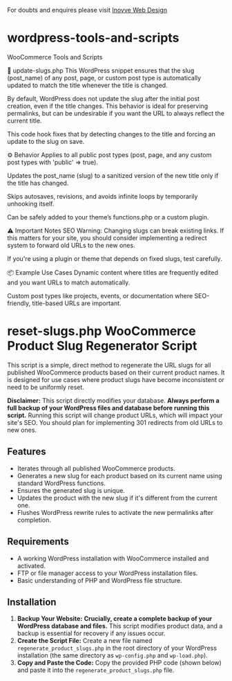 For doubts and enquires please visit [Inovve Web Design](https://inovve.com/)

# wordpress-tools-and-scripts
WooCommerce Tools and Scripts

📝 update-slugs.php
This WordPress snippet ensures that the slug (post_name) of any post, page, or custom post type is automatically updated to match the title whenever the title is changed.

By default, WordPress does not update the slug after the initial post creation, even if the title changes. This behavior is ideal for preserving permalinks, but can be undesirable if you want the URL to always reflect the current title.

This code hook fixes that by detecting changes to the title and forcing an update to the slug on save.

⚙️ Behavior
Applies to all public post types (post, page, and any custom post types with 'public' => true).

Updates the post_name (slug) to a sanitized version of the new title only if the title has changed.

Skips autosaves, revisions, and avoids infinite loops by temporarily unhooking itself.

Can be safely added to your theme’s functions.php or a custom plugin.

⚠️ Important Notes
SEO Warning: Changing slugs can break existing links. If this matters for your site, you should consider implementing a redirect system to forward old URLs to the new ones.

If you're using a plugin or theme that depends on fixed slugs, test carefully.

📦 Example Use Cases
Dynamic content where titles are frequently edited and you want URLs to match automatically.

Custom post types like projects, events, or documentation where SEO-friendly, title-based URLs are important.

# reset-slugs.php WooCommerce Product Slug Regenerator Script

This script is a simple, direct method to regenerate the URL slugs for all published WooCommerce products based on their current product names. It is designed for use cases where product slugs have become inconsistent or need to be uniformly reset.

**Disclaimer:** This script directly modifies your database. **Always perform a full backup of your WordPress files and database before running this script.** Running this script will change product URLs, which will impact your site's SEO. You should plan for implementing 301 redirects from old URLs to new ones.

## Features

* Iterates through all published WooCommerce products.
* Generates a new slug for each product based on its current name using standard WordPress functions.
* Ensures the generated slug is unique.
* Updates the product with the new slug if it's different from the current one.
* Flushes WordPress rewrite rules to activate the new permalinks after completion.

## Requirements

* A working WordPress installation with WooCommerce installed and activated.
* FTP or file manager access to your WordPress installation files.
* Basic understanding of PHP and WordPress file structure.

## Installation

1.  **Backup Your Website:** **Crucially, create a complete backup of your WordPress database and files.** This script modifies product data, and a backup is essential for recovery if any issues occur.
2.  **Create the Script File:** Create a new file named `regenerate_product_slugs.php` in the root directory of your WordPress installation (the same directory as `wp-config.php` and `wp-load.php`).
3.  **Copy and Paste the Code:** Copy the provided PHP code (shown below) and paste it into the `regenerate_product_slugs.php` file.
